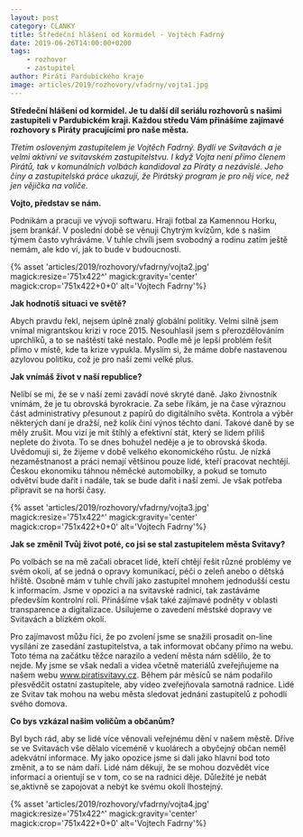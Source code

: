 ```yaml
---
layout: post
category: CLANKY
title: Středeční hlášení od kormidel - Vojtěch Fadrný
date: 2019-06-26T14:00:00+0200
tags: 
    - rozhovor
    - zastupitel
author: Piráti Pardubického kraje
image: articles/2019/rozhovory/vfadrny/vojta1.jpg
---
```


**Středeční hlášení od kormidel.  Je tu další díl seriálu rozhovorů s našimi zastupiteli v Pardubickém kraji. Každou středu Vám přinášíme zajímavé rozhovory s Piráty pracujícími pro naše města.**

*Třetím osloveným zastupitelem je Vojtěch Fadrný. Bydlí ve Svitavách a je velmi aktivní ve svitavském zastupitelstvu. I když Vojta není přímo členem Pirátů, tak v komunálních volbách kandidoval za Piráty a nezávislé. Jeho činy a zastupitelská práce ukazují, že Pirátský program je pro něj více, než jen vějička na voliče.*

**Vojto, představ se nám.**

Podnikám a pracuji ve vývoji softwaru. Hraji fotbal za Kamennou Horku, jsem brankář. V poslední době se věnuji Chytrým kvízům, kde s našim týmem často vyhráváme. V tuhle chvíli jsem svobodný a rodinu zatím ještě nemám, ale kdo ví, jak to bude v budoucnosti.

{% asset 'articles/2019/rozhovory/vfadrny/vojta2.jpg' magick:resize='751x422^' 
magick:gravity='center' magick:crop='751x422+0+0' alt='Vojtech Fadrny'%}

**Jak hodnotíš situaci ve světě?**

Abych pravdu řekl, nejsem úplně znalý globální politiky. Velmi silně jsem vnímal migrantskou krizi v roce 2015. Nesouhlasil jsem s přerozdělováním uprchlíků, a to se naštěstí také nestalo. Podle mě je lepší problém řešit přímo v místě, kde ta krize vypukla. Myslím si, že máme dobře nastavenou azylovou politiku, což je pro naší zemi velké plus.


**Jak vnímáš život v naší republice?**

Nelíbí se mi, že se v naší zemi zavádí nové skryté daně. Jako živnostník vnímám, že je tu obrovská byrokracie. Za sebe říkám, je na čase výraznou část administrativy přesunout z papírů do digitálního světa. Kontrola a výběr některých daní je dražší, než kolik činí výnos těchto daní. Takové daně by se měly zrušit. Mou vizí je mít štíhlý a efektivní stát, který se lidem příliš neplete do života. To se dnes bohužel neděje a je to obrovská škoda.
Uvědomuji si, že žijeme v době velkého ekonomického růstu. Je nízká nezaměstnanost a práci nemají většinou pouze lidé, kteří pracovat nechtějí. Českou ekonomiku táhnou něměcké automobilky, a pokud se tomuto odvětví bude dařit i nadále, tak se bude dařit i naší zemi. Je však potřeba připravit se na horší časy.

{% asset 'articles/2019/rozhovory/vfadrny/vojta3.jpg' magick:resize='751x422^' 
magick:gravity='center' magick:crop='751x422+0+0' alt='Vojtech Fadrny'%}

**Jak se změnil Tvůj život poté, co jsi se stal zastupitelem města Svitavy?**

Po volbách se na mě začali obracet lidé, kteří chtějí řešit různé problémy ve svém okolí, ať se jedná o opravy komunikací, péči o zeleň anebo o dětská hřiště. 
Osobně mám v tuhle chvílí jako zastupitel mnohem jednodušší cestu k informacím. Jsme v opozici a na svitavské radnici, tak zastáváme především kontrolní roli. Přinášíme však také zajímavé podněty v oblasti transparence a digitalizace. Usilujeme o zavedení městské dopravy ve Svitavách a blízkém okolí.

Pro zajímavost můžu říci, že po zvolení jsme se snažili prosadit on-line vysílání ze zasedání zastupitelstva, a tak informovat občany přímo na webu. Toto téma na začátku těžce narazilo a vedení města nám sdělilo, že to nejde. My jsme se však nedali a videa včetně materiálů zveřejňujeme na našem webu www.piratisvitavy.cz. Během pár měsíců se nám podařilo přesvědčit ostatní zastupitele, aby video zveřejňovala samotná radnice. Lidé ze Svitav tak mohou na webu města sledovat jednání zastupitelů z pohodlí svého domova.

**Co bys vzkázal našim voličům a občanům?**

Byl bych rád, aby se lidé více věnovali veřejnému dění v našem městě. Dříve se ve Svitavách vše dělalo víceméně v kuolárech a obyčejný občan neměl adekvátní informace. My jako opozice jsme si dali jako hlavní bod toto změnit, a to se nám daří. Lidé nám děkují, že se mohou dozvědět více informací a orientují se v tom, co se na radnici děje. Důležité je nebát se,aktivně se zapojovat a nebýt ke svému okolí lhostejný.

{% asset 'articles/2019/rozhovory/vfadrny/vojta4.jpg' magick:resize='751x422^' 
magick:gravity='center' magick:crop='751x422+0+0' alt='Vojtech Fadrny'%}
